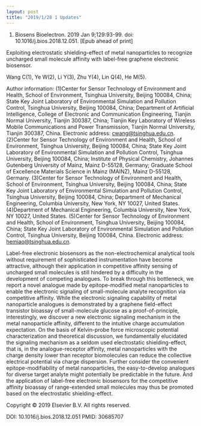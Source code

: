 ```yaml
---
layout: post
title: "2019/1/28 1 Updates"
---
```


1. Biosens Bioelectron. 2019 Jan 9;129:93-99. doi: 10.1016/j.bios.2018.12.051. [Epub
ahead of print]

Exploiting electrostatic shielding-effect of metal nanoparticles to recognize
uncharged small molecule affinity with label-free graphene electronic biosensor.

Wang C(1), Ye W(2), Li Y(3), Zhu Y(4), Lin Q(4), He M(5).

Author information: 
(1)Center for Sensor Technology of Environment and Health, School of Environment,
Tsinghua University, Beijing 100084, China; State Key Joint Laboratory of
Environmental Simulation and Pollution Control, Tsinghua University, Beijing
100084, China; Department of Artificial Intelligence, College of Electronic and
Communication Engineering, Tianjin Normal University, Tianjin 300387, China;
Tianjin Key Laboratory of Wireless Mobile Communications and Power Transmission, 
Tianjin Normal University, Tianjin 300387, China. Electronic address:
cwang@tsinghua.edu.cn.
(2)Center for Sensor Technology of Environment and Health, School of Environment,
Tsinghua University, Beijing 100084, China; State Key Joint Laboratory of
Environmental Simulation and Pollution Control, Tsinghua University, Beijing
100084, China; Institute of Physical Chemistry, Johannes Gutenberg University of 
Mainz, Mainz D-55128, Germany; Graduate School of Excellence Materials Science in
Mainz (MAINZ), Mainz D-55128, Germany.
(3)Center for Sensor Technology of Environment and Health, School of Environment,
Tsinghua University, Beijing 100084, China; State Key Joint Laboratory of
Environmental Simulation and Pollution Control, Tsinghua University, Beijing
100084, China; Department of Mechanical Engineering, Columbia University, New
York, NY 10027, United States.
(4)Department of Mechanical Engineering, Columbia University, New York, NY 10027,
United States.
(5)Center for Sensor Technology of Environment and Health, School of Environment,
Tsinghua University, Beijing 100084, China; State Key Joint Laboratory of
Environmental Simulation and Pollution Control, Tsinghua University, Beijing
100084, China. Electronic address: hemiao@tsinghua.edu.cn.

Label-free electronic biosensors as the non-electrochemical analytical tools
without requirement of sophisticated instrumentation have become attractive,
although their application in competitive affinity sensing of uncharged small
molecules is still ﻿hindered by a difficulty in the development of competing
analogues. To break through this bottleneck, we report a novel analogue made by
epitope-modified metal nanoparticles to enable the electronic signaling of
small-molecule analyte recognition via competitive affinity. While the electronic
signaling capability of metal nanoparticle analogues is demonstrated by a
graphene field-effect transistor bioassay of small-molecule glucose as a
proof-of-principle, interestingly, we discover a new electronic signaling
mechanism in the metal nanoparticle affinity, different to the intuitive charge
accumulation expectation. On the basis of Kelvin-probe force microscopic
potential characterization and theoretical discussion, we fundamentally
elucidated the signaling mechanism as a seldom used electrostatic
shielding-effect, that is, in the analogue-receptor affinity, metal nanoparticles
with the charge density lower than receptor biomolecules can reduce the
collective electrical potential via charge dispersion. Further consider the
convenient epitope-modifiability of metal nanoparticles, the easy-to-develop
analogues for diverse target analyte might potentially be predictable in the
future. And the application of label-free electronic biosensors for the
competitive affinity bioassay of range-extended small molecules may thus be
promoted based on the electrostatic shielding-effect.

Copyright © 2019 Elsevier B.V. All rights reserved.

DOI: 10.1016/j.bios.2018.12.051 
PMID: 30685707 

